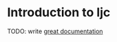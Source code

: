 # Introduction to ljc

TODO: write [great documentation](http://jacobian.org/writing/great-documentation/what-to-write/)
